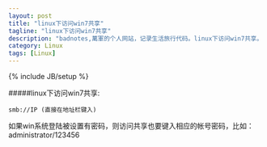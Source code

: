 ```yaml
---
layout: post
title: "linux下访问win7共享"
tagline: "linux下访问win7共享"
description: "badnotes,萬軍的个人网站，记录生活旅行代码。linux下访问win7共享。"
category: Linux
tags: [Linux]
---
```

{% include JB/setup %}

#####linux下访问win7共享:

	smb://IP (直接在地址栏键入) 

如果win系统登陆被设置有密码，则访问共享也要键入相应的帐号密码，比如：administrator/123456
